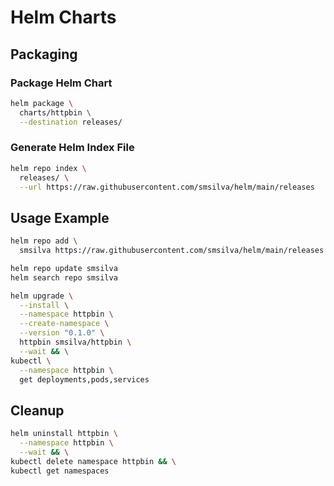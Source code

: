# Helm Charts

## Packaging

### Package Helm Chart

```bash
helm package \
  charts/httpbin \
  --destination releases/
```

### Generate Helm Index File

```bash
helm repo index \
  releases/ \
  --url https://raw.githubusercontent.com/smsilva/helm/main/releases
```

## Usage Example

```bash
helm repo add \
  smsilva https://raw.githubusercontent.com/smsilva/helm/main/releases

helm repo update smsilva
helm search repo smsilva

helm upgrade \
  --install \
  --namespace httpbin \
  --create-namespace \
  --version "0.1.0" \
  httpbin smsilva/httpbin \
  --wait && \
kubectl \
  --namespace httpbin \
  get deployments,pods,services
```

## Cleanup

```bash
helm uninstall httpbin \
  --namespace httpbin \
  --wait && \
kubectl delete namespace httpbin && \
kubectl get namespaces
```
